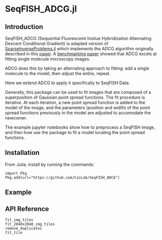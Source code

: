 # SeqFISH_ADCG.jl

## Introduction

SeqFISH_ADCG (Sequential Fluoresceint Insitue Hybridization Alternating Descent Conditional Gradient) is adapted version of [SparseInverseProblems.jl](https://github.com/nboyd/SparseInverseProblems.jl) which implements the ADCG algorithm originally described in this [paper](https://doi.org/10.1137/15M1035793). A [benchmarking paper](https://doi.org/10.1038/s41592-019-0364-4) showed that ADCG excels at fitting single molecule microscopy images.

ADCG does this by taking an alternating approach to fitting: add a single molecule to the model, then adjust the entire, repeat.

Here we extend ADCG to apply it specifically to SeqFISH Data. 

Generally, this package can be used to fit images that are composed of a superposition of Gaussian point spread functions. The fit procedure is iterative. At each iteration, a new point spread function is added to the model of the image, and the parameters (position and width) of the point spread functions previously in the model are adjusted to accomodate the newcomer.

The example jupyter notebooks show how to preprocess a SeqFISH image, and then how use the package to fit a model locating the point spread functions.

## Installation

From Julia, install by running the commands:

```
import Pkg
Pkg.add(url="https://github.com/CaiLab/SeqFISH_ADCG")
```

## Example

## API Reference

```@docs
fit_img_tiles
fit_2048x2048_img_tiles
remove_duplicates
fit_tile
```